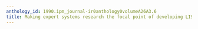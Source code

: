 ```yaml
---
anthology_id: 1990.ipm_journal-ir0anthology0volumeA26A3.6
title: Making expert systems research the focal point of developing LIS in China
---
```

